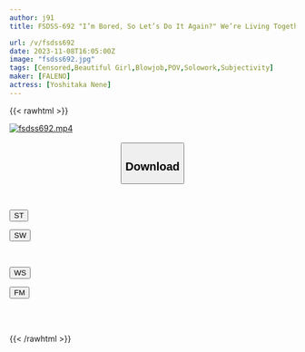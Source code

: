 ```yaml
---
author: j91
title: FSDSS-692 "I’m Bored, So Let’s Do It Again?" We’re Living Together In A Studio Room… Nene Yoshitaka Is Too Real, Just Filming Everyday Sex

url: /v/fsdss692
date: 2023-11-08T16:05:00Z
image: "fsdss692.jpg"
tags: [Censored,Beautiful Girl,Blowjob,POV,Solowork,Subjectivity]
maker: [FALENO]
actress: [Yoshitaka Nene]
---
```



{{< rawhtml >}}

<div class="video" data-videoid="Dj1dq1YRaGCkJgo">
    <a href="javascript:;">
        <img src="https://my.j91.asia/v/fsdss692/fsdss692.jpg" width="WIDTH" height="HEIGHT" alt="fsdss692.mp4" loading="lazy">
    </a>
</div>

<script type="text/javascript" src="https://j91.asia/asset/on-demand-st.js"></script>

<br>
  <link rel="stylesheet" href="https://j91.asia/asset/bs5.css">
  
  <center>
  <button class="btn btn-primary" type="button" data-bs-toggle="collapse" data-bs-target=".multi-collapse" aria-expanded="false" aria-controls="multiCollapseExample1 multiCollapseExample2"><h2>Download</h2></button></center>
</p>
<div class="row">
  <div class="col">
    <div class="collapse multi-collapse" id="multiCollapseExample1">
      <div class="card card-body">
	      	      <br>
<div class="buttons">  
<p><a href="https://streamtape.to/v/Dj1dq1YRaGCkJgo" target="_blank"><button class="btn-hover color-3"><i class="fa fa-download"></i> ST</button></a></p>
<p><a href="https://sfastwish.com/xx32ekj8adeo" target="_blank"><button class="btn-hover color-2"><i class="fa fa-download"></i> SW</button></a></p></div>
    </div>
  </div>
</div>
  <div class="col">
    <div class="collapse multi-collapse" id="multiCollapseExample2">
      <div class="card card-body">
	      <br>
<div class="buttons">
<p><a href="https://wolfstream.tv/stibexocwi3t" target="_blank"><button class="btn-hover color-9"><i class="fa fa-download"></i> WS</button></a></p>
<p><a href="https://filemoon.sx/d/dqmjtf67wb3f" target="_blank"><button class="btn-hover color-8"><i class="fa fa-download"></i> FM</button></a></p></div>
<br><br>
      </div>
    </div>
  </div>
</div>

{{< /rawhtml >}}